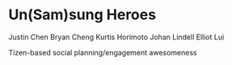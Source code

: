 Un(Sam)sung Heroes
=========
Justin Chen
Bryan Cheng
Kurtis Horimoto
Johan Lindell
Elliot Lui



Tizen-based social planning/engagement awesomeness